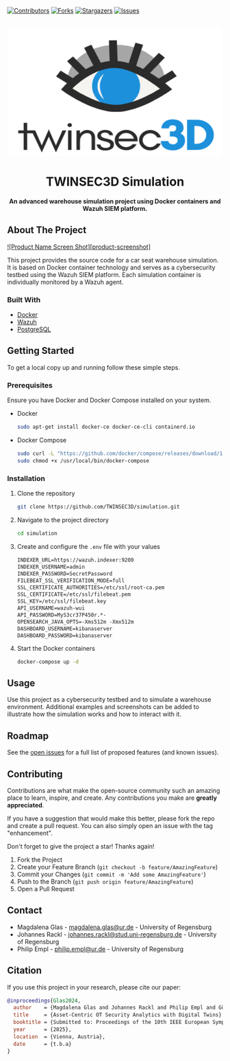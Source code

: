 <!-- PROJECT SHIELDS -->
[![Contributors][contributors-shield]][contributors-url]
[![Forks][forks-shield]][forks-url]
[![Stargazers][stars-shield]][stars-url]
[![Issues][issues-shield]][issues-url]

<!-- PROJECT LOGO -->
<br />
<div align="center">
  <a href="https://github.com/TWINSEC3D/simulation">
    <img src="resources/logo.png" alt="Logo" width="500" height="300">
  </a>

  <h1 align="center">TWINSEC3D Simulation</h1>

  <h4 align="center">
    An advanced warehouse simulation project using Docker containers and Wazuh SIEM platform.
  </h4>
</div>

<!-- ABOUT THE PROJECT -->
## About The Project

[![Product Name Screen Shot][product-screenshot]](https://example.com)

This project provides the source code for a car seat warehouse simulation. It is based on Docker container technology and serves as a cybersecurity testbed using the Wazuh SIEM platform. Each simulation container is individually monitored by a Wazuh agent.

### Built With

* [Docker](https://www.docker.com/)
* [Wazuh](https://wazuh.com/)
* [PostgreSQL](https://www.postgresql.org/)


<!-- GETTING STARTED -->
## Getting Started

To get a local copy up and running follow these simple steps.

### Prerequisites

Ensure you have Docker and Docker Compose installed on your system.

* Docker
  ```sh
  sudo apt-get install docker-ce docker-ce-cli containerd.io
  ```

* Docker Compose
  ```sh
  sudo curl -L "https://github.com/docker/compose/releases/download/1.29.2/docker-compose-$(uname -s)-$(uname -m)" -o /usr/local/bin/docker-compose
  sudo chmod +x /usr/local/bin/docker-compose
  ```

### Installation

1. Clone the repository
   ```sh
   git clone https://github.com/TWINSEC3D/simulation.git
   ```
2. Navigate to the project directory
   ```sh
   cd simulation
   ```
3. Create and configure the `.env` file with your values
   ```env
   INDEXER_URL=https://wazuh.indexer:9200
   INDEXER_USERNAME=admin
   INDEXER_PASSWORD=SecretPassword
   FILEBEAT_SSL_VERIFICATION_MODE=full
   SSL_CERTIFICATE_AUTHORITIES=/etc/ssl/root-ca.pem
   SSL_CERTIFICATE=/etc/ssl/filebeat.pem
   SSL_KEY=/etc/ssl/filebeat.key
   API_USERNAME=wazuh-wui
   API_PASSWORD=MyS3cr37P450r.*-
   OPENSEARCH_JAVA_OPTS=-Xms512m -Xmx512m
   DASHBOARD_USERNAME=kibanaserver
   DASHBOARD_PASSWORD=kibanaserver
   ```
4. Start the Docker containers
   ```sh
   docker-compose up -d
   ```

<!-- USAGE EXAMPLES -->
## Usage

Use this project as a cybersecurity testbed and to simulate a warehouse environment. Additional examples and screenshots can be added to illustrate how the simulation works and how to interact with it.

<!-- ROADMAP -->
## Roadmap

See the [open issues](https://github.com/TWINSEC3D/simulation/issues) for a full list of proposed features (and known issues).

<!-- CONTRIBUTING -->
## Contributing

Contributions are what make the open-source community such an amazing place to learn, inspire, and create. Any contributions you make are **greatly appreciated**.

If you have a suggestion that would make this better, please fork the repo and create a pull request. You can also simply open an issue with the tag "enhancement".

Don't forget to give the project a star! Thanks again!

1. Fork the Project
2. Create your Feature Branch (`git checkout -b feature/AmazingFeature`)
3. Commit your Changes (`git commit -m 'Add some AmazingFeature'`)
4. Push to the Branch (`git push origin feature/AmazingFeature`)
5. Open a Pull Request

<!-- CONTACT -->
## Contact

* Magdalena Glas - [magdalena.glas@ur.de](mailto:magdalena.glas@ur.de) - University of Regensburg
* Johannes Rackl - [johannes.rackl@stud.uni-regensburg.de](mailto:johannes.rackl@stud.uni-regensburg.de) - University of Regensburg
* Philip Empl - [philip.empl@ur.de](mailto:philip.empl@ur.de) - University of Regensburg


## Citation

If you use this project in your research, please cite our paper:

```bibtex
@inproceedings{Glas2024,
  author    = {Magdalena Glas and Johannes Rackl and Philip Empl and Günther Pernul},
  title     = {Asset-Centric OT Security Analytics with Digital Twins},
  booktitle = {Submitted to: Proceedings of the 10th IEEE European Symposium on Security and Privacy (EuroS&P 2025)},
  year      = {2025},
  location  = {Vienna, Austria},
  date      = {t.b.a}
}
```

<!-- MARKDOWN LINKS & IMAGES -->
[contributors-shield]: https://img.shields.io/github/contributors/TWINSEC3D/simulation.svg?style=for-the-badge
[contributors-url]: https://github.com/TWINSEC3D/simulation/graphs/contributors
[forks-shield]: https://img.shields.io/github/forks/TWINSEC3D/simulation.svg?style=for-the-badge
[forks-url]: https://github.com/TWINSEC3D/simulation/network/members
[stars-shield]: https://img.shields.io/github/stars/TWINSEC3D/simulation.svg?style=for-the-badge
[stars-url]: https://github.com/TWINSEC3D/simulation/stargazers
[issues-shield]: https://img.shields.io/github/issues/TWINSEC3D/simulation.svg?style=for-the-badge
[issues-url]: https://github.com/TWINSEC3D/simulation/issues



